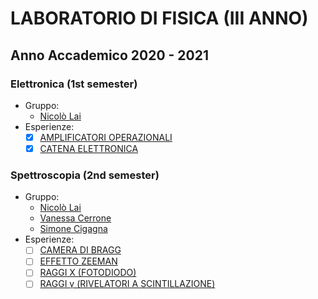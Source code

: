 # LABORATORIO DI FISICA (III ANNO)

## Anno Accademico 2020 - 2021

### Elettronica (1st semester)

* Gruppo:
  * [Nicolò Lai](https://github.com/niklai99)
* Esperienze:
  - [x] [AMPLIFICATORI OPERAZIONALI](/AMPLIFICATORI%20OPERAZIONALI/)
  - [x] [CATENA ELETTRONICA](/CATENA%20ELETTRONICA/)

### Spettroscopia (2nd semester)

* Gruppo:
  * [Nicolò Lai](https://github.com/niklai99)
  * [Vanessa Cerrone](https://github.com/vanessacerrone)
  * [Simone Cigagna](https://github.com/simonecig)
* Esperienze:
  - [ ] [CAMERA DI BRAGG](/CAMERA%20DI%20BRAGG)
  - [ ] [EFFETTO ZEEMAN](/EFFETTO%20ZEEMAN)
  - [ ] [RAGGI X (FOTODIODO)](/FOTODIODO/)
  - [ ] [RAGGI &gamma; (RIVELATORI A SCINTILLAZIONE)](/RAGGI%20GAMMA/)